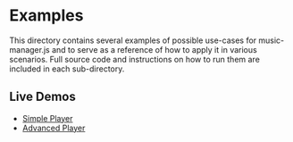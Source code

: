 # Examples

This directory contains several examples of possible use-cases for music-manager.js and to serve as a reference of how to apply it in various scenarios. Full source code and instructions on how to run them are included in each sub-directory.

## Live Demos
* [Simple Player](https://coolspykee.github.io/music-manager/simple_player/index.html)
* [Advanced Player](https://coolspykee.github.io/music-manager/advanced_player/index.html)
